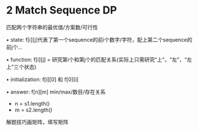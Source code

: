 # 2 Match Sequence DP

匹配两个字符串的最优值/方案数/可行性

• state: f\[i]\[j]代表了第一个sequence的前i个数字/字符，配上第二个sequence的前j个...

• function: f\[i]\[j] = 研究第i个和第j个的匹配关系(实际上只需研究“上”，“左”，“左上”三个状态)

• initialization: f\[i]\[0] 和 f\[0]\[i]

• answer: f\[n]\[m] min/max/数目/存在关系

* n = s1.length()
* m = s2.length()

解题技巧画矩阵，填写矩阵
